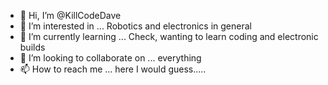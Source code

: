 - 👋 Hi, I’m @KillCodeDave
- 👀 I’m interested in ... Robotics and electronics in general
- 🌱 I’m currently learning ... Check, wanting to learn coding and electronic builds
- 💞️ I’m looking to collaborate on ... everything
- 📫 How to reach me ... here I would guess.....

<!---
KillCodeDave/KillCodeDave is a ✨ special ✨ repository because its `README.md` (this file) appears on your GitHub profile.
You can click the Preview link to take a look at your changes.
--->
